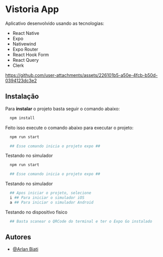 
# Vistoria App

Aplicativo desenvolvido usando as tecnologias:

- React Native
- Expo
- Nativewind
- Expo Router
- React Hook Form
- React Query
- Clerk

https://github.com/user-attachments/assets/226101b5-a50e-4fcb-b50d-0394123dc3e2


## Instalação

Para **instalar** o projeto basta seguir o comando abaixo:

```bash
  npm install
```

Feito isso execute o comando abaixo para executar o projeto:
    
```bash
  npm run start

  ## Esse comando inicia o projeto expo ##
```

Testando no simulador

```bash
  npm run start

  ## Esse comando inicia o projeto expo ##
```

Testando no simulador

```bash
  ## Apos iniciar o projeto, selecione
  i ## Para iniciar o simulador iOS
  a ## Para iniciar o simulador Android
```

Testando no dispositivo fisico

```bash
  ## Basta scanear o QRCode do terminal e ter o Expo Go instalado
```

## Autores

- [@Arlan Biati](https://linkedin.com/in/arlanbiati)

